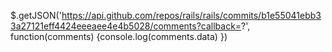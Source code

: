 $.getJSON('https://api.github.com/repos/rails/rails/commits/b1e55041ebb33a27121eff4424eeeaee4e4b5028/comments?callback=?', function(comments) {console.log(comments.data) })
